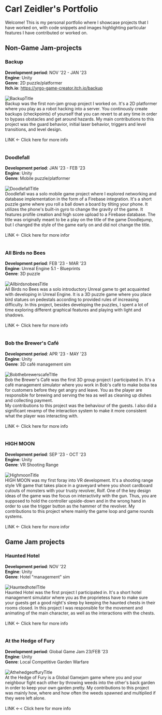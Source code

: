 # Carl Zeidler's Portfolio

Welcome! This is my personal portfolio where I showcase projects that I have worked on, with code snippets and images highlighting particular features I have contributed or worked on.
## Non-Game Jam-projects
### Backup
**Development period**: NOV '22 - JAN '23<br>
**Engine**: Unity<br>
**Genre**: 2D puzzle/platformer<br>
**Itch.io**: https://yrgo-game-creator.itch.io/backup<br>
<br>
![BackupTitle](https://github.com/CarlZeidler/Portfolio/assets/113012261/7b7a4024-fe88-46de-8ca7-6ab1a6adc267)
<br>
Backup was the first non-jam group project I worked on. It's a 2D platformer where you play as a robot hacking into a server. You continously create backups (checkpoints) of yourself that you can revert to at any time in order to bypass obstacles and get around hazards.
My main contributions to this project was the guard behavior, initial laser behavior, triggers and level transitions, and level design.<br>
<br>
LINK <- Click here for more info<br>
<br>
### Doodlefall
**Development period**: JAN '23 - FEB '23<br>
**Engine**: Unity<br>
**Genre**: Mobile puzzle/platformer<br>
<br>
![DoodlefallTitle](https://github.com/CarlZeidler/Portfolio/assets/113012261/4af724c0-9843-4c77-811e-89af48f2f509)
<br>
Doodlefall was a solo mobile game project where I explored networking and database implementation in the form of a Firebase integration. It's a short puzzle game where you roll a ball down a board by tilting your phone. It utilizes the phone's built-in gyro to change the gravity of the game. It features profile creation and high score upload to a Firebase database. The title was originally meant to be a play on the title of the game Doodlejump, but I changed the style of the game early on and did not change the title.<br>
<br>
LINK <- Click here for more infor<br>
<br>
### All Birds no Bees
**Development period**: FEB '23 - MAR '23<br>
**Engine**: Unreal Engine 5.1 - Blueprints<br>
**Genre**: 3D puzzle<br>
<br>
![AllbirdsnobeesTitle](https://github.com/CarlZeidler/Portfolio/assets/113012261/31c368d9-2d29-4374-a298-7fd2de5d2ebd)
<br>
All Birds no Bees was a solo introductory Unreal game to get acquainted with developing in Unreal Engine. It is a 3D puzzle game where you place bird statues on pedestals according to provided rules of increasing difficulty. In this project, besides developing the puzzles, I spent a lot of time exploring different graphical features and playing with light and shadows.<br>
<br>
LINK <- Click here for more info<br>
<br>
### Bob the Brewer's Café
**Development period**: APR '23 - MAY '23<br>
**Engine**: Unity<br>
**Genre**: 3D café management sim<br>
<br>
![BobthebrewerscafeTItle](https://github.com/CarlZeidler/Portfolio/assets/113012261/60905c6d-1552-4ba4-b71a-19fec719c42a)
<br>
Bob the Brewer's Café was the first 3D group project I participated in. It's a café management simulator where you work in Bob's café to make boba tea for customers before they get angry and leave. You as the player are responsible for brewing and serving the tea as well as cleaning up dishes and collecting payment.<br>
My contributions to this project was the behaviour of the guests. I also did a significant revamp of the interaction system to make it more consistent what the player was interacting with.<br>
<br>
LINK <- Click here for more info<br>
<br>
### HIGH MOON
**Development period**: SEP '23 - OCT '23<br>
**Engine**: Unity<br>
**Genre**: VR Shooting Range<br>
<br>
![HighmoonTitle](https://github.com/CarlZeidler/Portfolio/assets/113012261/c22379a4-ee37-4856-b412-df839d77f55f)
<br>
HIGH MOON was my first foray into VR development. It's a shooting range style VR game that takes place in a graveyard where you shoot cardboard cutouts of monsters with your trusty revolver, Rolf. One of the key design ideas of the game was the focus on interactivity with the gun. Thus, you are supposed to hold the controller upside-down and in the wrong hand in order to use the trigger button as the hammer of the revolver. My contributions to this project where mainly the game loop and game rounds systems.<br>
<br>
LINK <- Click here for more infor<br>
## Game Jam projects
### Haunted Hotel
**Development period**: NOV '22<br>
**Engine**: Unity<br>
**Genre**: Hotel "management" sim<br>
<br>
<c>![HauntedhotelTitle](https://github.com/CarlZeidler/Portfolio/assets/113012261/7f20476f-bb4f-46cf-bdac-d355af4cc7f9)</c>
<br>
Haunted Hotel was the first project I participated in. It's a short hotel management simulator where you as the proprietess have to make sure your guests get a good night's sleep by keeping the haunted chests in their rooms closed. In this project I was responsible for the movement and animating of the main character, as well as the interactions with the chests.<br>
<br>
LINK <- Click here for more info<br>
<br>
### At the Hedge of Fury
**Development period**: Global Game Jam 23/FEB '23<br>
**Engine**: Unity<br>
**Genre**: Local Competitive Garden Warfare<br>
<br>
<c>![AthehedgeoffuryTitle](https://github.com/CarlZeidler/Portfolio/assets/113012261/5d11f82f-f465-45a6-b503-81bcd1dd597b)</c>
<br>
At the Hedge of Fury is a Global Gamejam game where you and your neighbour fight each other by throwing weeds into the other's back garden in order to keep your own garden pretty. My contributions to this project was mainly how, where and how often the weeds spawned and multiplied if they were left alone.<br>
<br>
LINK <-< Click here for more info<br>
